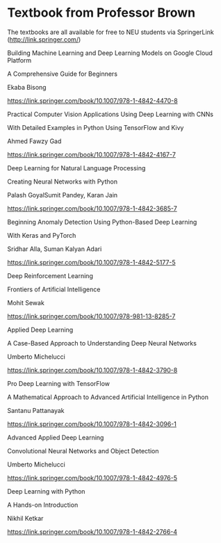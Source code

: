 # Textbook from Professor Brown

The textbooks are all available for free to NEU students via SpringerLink (http://link.springer.com/) 

 

Building Machine Learning and Deep Learning Models on Google Cloud Platform

A Comprehensive Guide for Beginners

Ekaba  Bisong

https://link.springer.com/book/10.1007/978-1-4842-4470-8

 

Practical Computer Vision Applications Using Deep Learning with CNNs

With Detailed Examples in Python Using TensorFlow and Kivy

Ahmed Fawzy Gad

https://link.springer.com/book/10.1007/978-1-4842-4167-7

 

 

Deep Learning for Natural Language Processing

Creating Neural Networks with Python

Palash GoyalSumit Pandey, Karan Jain

https://link.springer.com/book/10.1007/978-1-4842-3685-7

 

Beginning Anomaly Detection Using Python-Based Deep Learning

With Keras and PyTorch

Sridhar  Alla, Suman Kalyan Adari

https://link.springer.com/book/10.1007/978-1-4842-5177-5

 

Deep Reinforcement Learning

Frontiers of Artificial Intelligence

Mohit Sewak

https://link.springer.com/book/10.1007/978-981-13-8285-7

 

Applied Deep Learning

A Case-Based Approach to Understanding Deep Neural Networks

Umberto Michelucci

https://link.springer.com/book/10.1007/978-1-4842-3790-8

 

Pro Deep Learning with TensorFlow

A Mathematical Approach to Advanced Artificial Intelligence in Python

Santanu Pattanayak

https://link.springer.com/book/10.1007/978-1-4842-3096-1

 

Advanced Applied Deep Learning

Convolutional Neural Networks and Object Detection

Umberto Michelucci

https://link.springer.com/book/10.1007/978-1-4842-4976-5

 

Deep Learning with Python

A Hands-on Introduction

Nikhil Ketkar

https://link.springer.com/book/10.1007/978-1-4842-2766-4